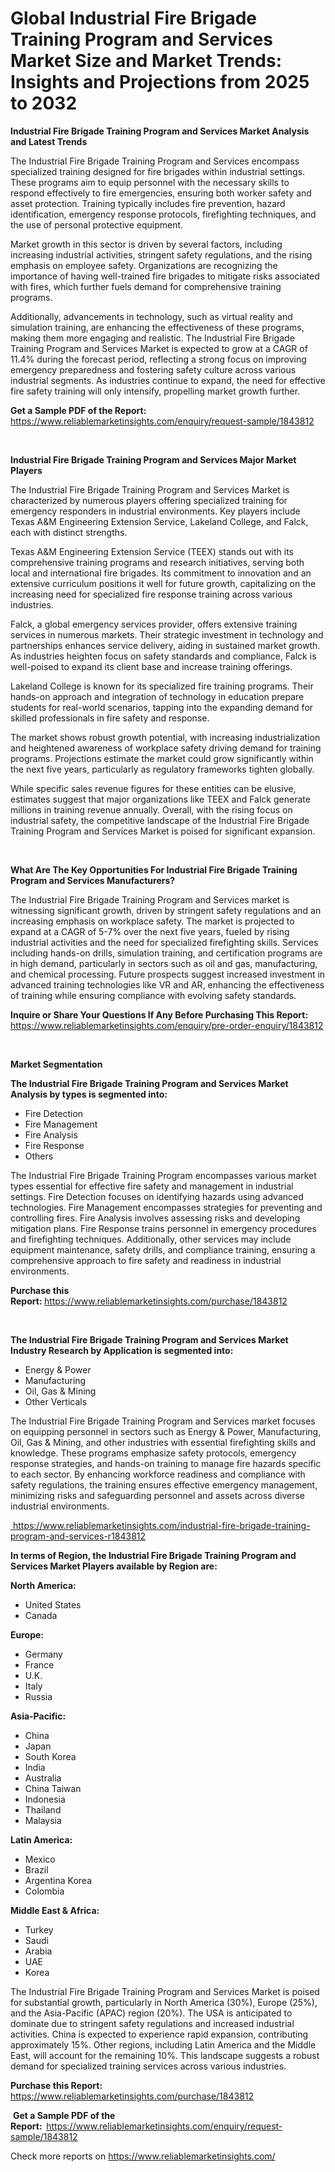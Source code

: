 <p><h1>Global Industrial Fire Brigade Training Program and Services Market Size and Market Trends: Insights and Projections from 2025 to 2032</h1></p><p><strong>Industrial Fire Brigade Training Program and Services Market Analysis and Latest Trends</strong></p>
<p><p>The Industrial Fire Brigade Training Program and Services encompass specialized training designed for fire brigades within industrial settings. These programs aim to equip personnel with the necessary skills to respond effectively to fire emergencies, ensuring both worker safety and asset protection. Training typically includes fire prevention, hazard identification, emergency response protocols, firefighting techniques, and the use of personal protective equipment.</p><p>Market growth in this sector is driven by several factors, including increasing industrial activities, stringent safety regulations, and the rising emphasis on employee safety. Organizations are recognizing the importance of having well-trained fire brigades to mitigate risks associated with fires, which further fuels demand for comprehensive training programs. </p><p>Additionally, advancements in technology, such as virtual reality and simulation training, are enhancing the effectiveness of these programs, making them more engaging and realistic. The Industrial Fire Brigade Training Program and Services Market is expected to grow at a CAGR of 11.4% during the forecast period, reflecting a strong focus on improving emergency preparedness and fostering safety culture across various industrial segments. As industries continue to expand, the need for effective fire safety training will only intensify, propelling market growth further.</p></p>
<p><strong>Get a Sample PDF of the Report:&nbsp;</strong> <a href="https://www.reliablemarketinsights.com/enquiry/request-sample/1843812?utm_campaign=3044&utm_medium=2&utm_source=Github&utm_content=ia&utm_term=11032025&utm_id=industrial-fire-brigade-training-program-and-services">https://www.reliablemarketinsights.com/enquiry/request-sample/1843812</a></p>
<p>&nbsp;</p>
<p><strong>Industrial Fire Brigade Training Program and Services Major Market Players</strong></p>
<p><p>The Industrial Fire Brigade Training Program and Services Market is characterized by numerous players offering specialized training for emergency responders in industrial environments. Key players include Texas A&M Engineering Extension Service, Lakeland College, and Falck, each with distinct strengths.</p><p>Texas A&M Engineering Extension Service (TEEX) stands out with its comprehensive training programs and research initiatives, serving both local and international fire brigades. Its commitment to innovation and an extensive curriculum positions it well for future growth, capitalizing on the increasing need for specialized fire response training across various industries.</p><p>Falck, a global emergency services provider, offers extensive training services in numerous markets. Their strategic investment in technology and partnerships enhances service delivery, aiding in sustained market growth. As industries heighten focus on safety standards and compliance, Falck is well-poised to expand its client base and increase training offerings.</p><p>Lakeland College is known for its specialized fire training programs. Their hands-on approach and integration of technology in education prepare students for real-world scenarios, tapping into the expanding demand for skilled professionals in fire safety and response.</p><p>The market shows robust growth potential, with increasing industrialization and heightened awareness of workplace safety driving demand for training programs. Projections estimate the market could grow significantly within the next five years, particularly as regulatory frameworks tighten globally. </p><p>While specific sales revenue figures for these entities can be elusive, estimates suggest that major organizations like TEEX and Falck generate millions in training revenue annually. Overall, with the rising focus on industrial safety, the competitive landscape of the Industrial Fire Brigade Training Program and Services Market is poised for significant expansion.</p></p>
<p>&nbsp;</p>
<p><strong>What Are The Key Opportunities For Industrial Fire Brigade Training Program and Services Manufacturers?</strong></p>
<p><p>The Industrial Fire Brigade Training Program and Services market is witnessing significant growth, driven by stringent safety regulations and an increasing emphasis on workplace safety. The market is projected to expand at a CAGR of 5-7% over the next five years, fueled by rising industrial activities and the need for specialized firefighting skills. Services including hands-on drills, simulation training, and certification programs are in high demand, particularly in sectors such as oil and gas, manufacturing, and chemical processing. Future prospects suggest increased investment in advanced training technologies like VR and AR, enhancing the effectiveness of training while ensuring compliance with evolving safety standards.</p></p>
<p><strong>Inquire or Share Your Questions If Any Before Purchasing This Report:</strong> <a href="https://www.reliablemarketinsights.com/enquiry/pre-order-enquiry/1843812?utm_campaign=3044&utm_medium=2&utm_source=Github&utm_content=ia&utm_term=11032025&utm_id=industrial-fire-brigade-training-program-and-services">https://www.reliablemarketinsights.com/enquiry/pre-order-enquiry/1843812</a></p>
<p>&nbsp;</p>
<p><strong>Market Segmentation</strong></p>
<p><strong>The Industrial Fire Brigade Training Program and Services Market Analysis by types is segmented into:</strong></p>
<p><ul><li>Fire Detection</li><li>Fire Management</li><li>Fire Analysis</li><li>Fire Response</li><li>Others</li></ul></p>
<p><p>The Industrial Fire Brigade Training Program encompasses various market types essential for effective fire safety and management in industrial settings. Fire Detection focuses on identifying hazards using advanced technologies. Fire Management encompasses strategies for preventing and controlling fires. Fire Analysis involves assessing risks and developing mitigation plans. Fire Response trains personnel in emergency procedures and firefighting techniques. Additionally, other services may include equipment maintenance, safety drills, and compliance training, ensuring a comprehensive approach to fire safety and readiness in industrial environments.</p></p>
<p><strong>Purchase this Report:&nbsp;</strong><a href="https://www.reliablemarketinsights.com/purchase/1843812?utm_campaign=3044&utm_medium=2&utm_source=Github&utm_content=ia&utm_term=11032025&utm_id=industrial-fire-brigade-training-program-and-services">https://www.reliablemarketinsights.com/purchase/1843812</a></p>
<p>&nbsp;</p>
<p><strong>The Industrial Fire Brigade Training Program and Services Market Industry Research by Application is segmented into:</strong></p>
<p><ul><li>Energy & Power</li><li>Manufacturing</li><li>Oil, Gas & Mining</li><li>Other Verticals</li></ul></p>
<p><p>The Industrial Fire Brigade Training Program and Services market focuses on equipping personnel in sectors such as Energy & Power, Manufacturing, Oil, Gas & Mining, and other industries with essential firefighting skills and knowledge. These programs emphasize safety protocols, emergency response strategies, and hands-on training to manage fire hazards specific to each sector. By enhancing workforce readiness and compliance with safety regulations, the training ensures effective emergency management, minimizing risks and safeguarding personnel and assets across diverse industrial environments.</p></p>
<p><a href="https://www.reliablemarketinsights.com/industrial-fire-brigade-training-program-and-services-r1843812?utm_campaign=3044&utm_medium=2&utm_source=Github&utm_content=ia&utm_term=11032025&utm_id=industrial-fire-brigade-training-program-and-services">&nbsp;https://www.reliablemarketinsights.com/industrial-fire-brigade-training-program-and-services-r1843812</a></p>
<p><strong>In terms of Region, the Industrial Fire Brigade Training Program and Services Market Players available by Region are:</strong></p>
<p>
    <p> <strong> North America: </strong>
        <ul>
            <li>United States</li>
            <li>Canada</li>
        </ul>
        </p> 
    <p> <strong> Europe: </strong>
        <ul>
            <li>Germany</li>
            <li>France</li>
            <li>U.K.</li>
            <li>Italy</li>
            <li>Russia</li>
        </ul>
        </p> 
    <p> <strong> Asia-Pacific: </strong>
        <ul>
            <li>China</li>
            <li>Japan</li>
            <li>South Korea</li>
            <li>India</li>
            <li>Australia</li>
            <li>China Taiwan</li>
            <li>Indonesia</li>
            <li>Thailand</li>
            <li>Malaysia</li>
        </ul>
        </p> 
    <p> <strong> Latin America: </strong>
        <ul>
            <li>Mexico</li>
            <li>Brazil</li>
            <li>Argentina Korea</li>
            <li>Colombia</li>
        </ul>
        </p> 
    <p> <strong> Middle East & Africa: </strong>
        <ul>
            <li>Turkey</li>
            <li>Saudi</li>
            <li>Arabia</li>
            <li>UAE</li>
            <li>Korea</li>
        </ul>
    </p>
    </p>
<p><p>The Industrial Fire Brigade Training Program and Services Market is poised for substantial growth, particularly in North America (30%), Europe (25%), and the Asia-Pacific (APAC) region (20%). The USA is anticipated to dominate due to stringent safety regulations and increased industrial activities. China is expected to experience rapid expansion, contributing approximately 15%. Other regions, including Latin America and the Middle East, will account for the remaining 10%. This landscape suggests a robust demand for specialized training services across various industries.</p></p>
<p><strong>Purchase this Report: </strong><a href="https://www.reliablemarketinsights.com/purchase/1843812?utm_campaign=3044&utm_medium=2&utm_source=Github&utm_content=ia&utm_term=11032025&utm_id=industrial-fire-brigade-training-program-and-services">https://www.reliablemarketinsights.com/purchase/1843812</a></p>
<p>&nbsp;<strong>Get a Sample PDF of the Report:&nbsp;&nbsp;</strong><a href="https://www.reliablemarketinsights.com/enquiry/request-sample/1843812?utm_campaign=3044&utm_medium=2&utm_source=Github&utm_content=ia&utm_term=11032025&utm_id=industrial-fire-brigade-training-program-and-services">https://www.reliablemarketinsights.com/enquiry/request-sample/1843812</a></p>
<p><strong></strong></p>
<p>Check more reports on <a href="https://www.reliablemarketinsights.com/?utm_campaign=3044&utm_medium=2&utm_source=Github&utm_content=ia&utm_term=11032025&utm_id=industrial-fire-brigade-training-program-and-services">https://www.reliablemarketinsights.com/</a></p>